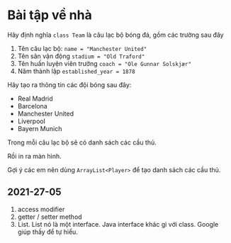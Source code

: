 # Bài tập về nhà

Hãy định nghĩa ```class Team``` là câu lạc bộ bóng đá, gồm các trường sau đây

1. Tên câu lạc bộ: ```name = "Manchester United"```
2. Tên sân vận động ```stadium = "Old Traford"```
3. Tên huấn luyện viên trưởng ```coach = "Ole Gunnar Solskjær"```
4. Năm thành lập ```established_year = 1878```

Hãy tạo ra thông tin các đội bóng sau đây:
- Real Madrid
- Barcelona
- Manchester United
- Liverpool
- Bayern Munich


Trong mỗi câu lạc bộ sẽ có danh sách các cầu thủ.

Rồi in ra màn hình.

Gợi ý các em nên dùng ```ArrayList<Player>``` để tạo danh sách các cầu thủ.

## 2021-27-05

1. access modifier
2. getter / setter method
3. List<Type>. List nó là một interface. Java interface khác gì với class. Google giúp thầy để tự hiểu.
